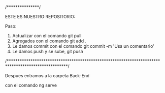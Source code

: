 /***************/

ESTE ES NUESTRO REPOSITORIO:

Paso:

1. Actualizar con el comando git pull
2. Agregados con el comando git add .
3. Le damos commit con el comando git commit -m 'Usa un comentario'
4. Le damos push y se sube, git push

/****************************************************************************************************/

Despues entramos a la carpeta Back-End

con el comando ng serve